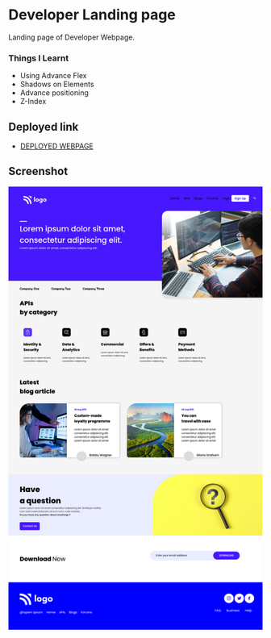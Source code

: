 # Developer Landing page
Landing page of Developer Webpage.

### Things I Learnt
- Using Advance Flex
- Shadows on Elements
- Advance positioning
- Z-Index

## Deployed link
- [DEPLOYED WEBPAGE](https://developer-landingpage-p9.netlify.app/)

## Screenshot
![deployerlink](./developer%20landingpage%20ss.png)


